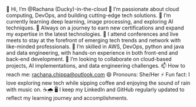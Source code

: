 👋 Hi, I’m @Rachana (Ducky)-in-the-cloud
👀 I’m passionate about cloud computing, DevOps, and building cutting-edge tech solutions.
🌱 I’m currently learning deep learning, image processing, and exploring AI techniques.
🏅 Always on a journey to earn new certifications and expand my expertise in the latest technologies.
🎤 I attend conferences and live meets to stay at the forefront of emerging tech trends and network with like-minded professionals.
💼 I’m skilled in AWS, DevOps, python and java and data engineering, with hands-on experience in both front-end and back-end development.
💞️ I’m looking to collaborate on cloud-based projects, AI implementations, and data engineering challenges.
📫 How to reach me: rachana.chippa@outlook.com
😄 Pronouns: She/Her
⚡ Fun fact: I love exploring new tech while sipping coffee and enjoying the sound of rain with music on. ☕🌧️
🖥️ I keep my LinkedIn and GitHub regularly updated to reflect my learning journey and accomplishments.
